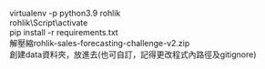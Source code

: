 virtualenv -p python3.9 rohlik  
rohlik\Script\activate  
pip install -r requirements.txt  
解壓縮rohlik-sales-forecasting-challenge-v2.zip  
創建data資料夾，放進去(也可自訂，記得更改程式內路徑及gitignore)
